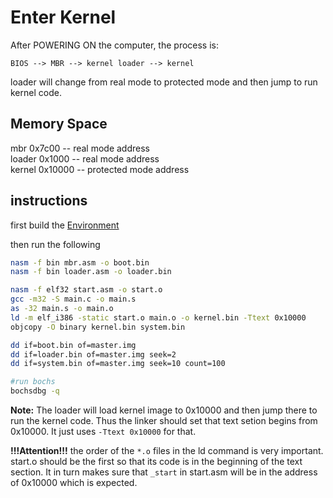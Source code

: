 Enter Kernel
============

After POWERING ON the computer, the process is:

    BIOS --> MBR --> kernel loader --> kernel

loader will change from real mode to protected mode
and then jump to run kernel code.

Memory Space
-------------

mbr    0x7c00  -- real mode address  
loader 0x1000  -- real mode address  
kernel 0x10000 -- protected mode address

instructions
------------

first build the [Environment](https://hzget.github.io/notes/os/bare/env.md)

then run the following

```bash
nasm -f bin mbr.asm -o boot.bin
nasm -f bin loader.asm -o loader.bin

nasm -f elf32 start.asm -o start.o
gcc -m32 -S main.c -o main.s
as -32 main.s -o main.o
ld -m elf_i386 -static start.o main.o -o kernel.bin -Ttext 0x10000
objcopy -O binary kernel.bin system.bin

dd if=boot.bin of=master.img
dd if=loader.bin of=master.img seek=2
dd if=system.bin of=master.img seek=10 count=100

#run bochs
bochsdbg -q
```

**Note:**
The loader will load kernel image to 0x10000
and then jump there to run the kernel code.
Thus the linker should set that text setion begins from 0x10000.
It just uses `-Ttext 0x10000` for that.

**!!!Attention!!!**
the order of the `*.o` files in the ld command is very important.
start.o should be the first so that its code is in the beginning
of the text section. It in turn makes sure that `_start` in
start.asm will be in the address of 0x10000 which is expected.

